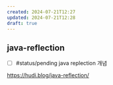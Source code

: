 ```yaml
---
created: 2024-07-21T12:27
updated: 2024-07-21T12:28
draft: true
---
```


## java-reflection

- [ ] #status/pending java replection 개념

https://hudi.blog/java-reflection/

